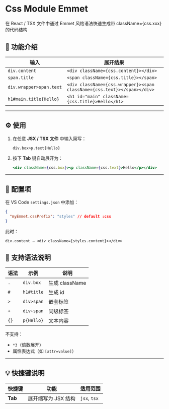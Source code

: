 

# Css Module Emmet

在 React / TSX 文件中通过 Emmet 风格语法快速生成带 className={css.xxx} 的代码结构


## 🚀 功能介绍

| 输入                    | 展开结果                                                                |
| ----------------------- | ----------------------------------------------------------------------- |
| `div.content`           | `<div className={css.content}></div>`                                   |
| `span.title`            | `<span className={css.title}></span>`                                   |
| `div.wrapper>span.text` | `<div className={css.wrapper}><span className={css.text}></span></div>` |
| `h1#main.title{Hello}`  | `<h1 id="main" className={css.title}>Hello</h1>`                        |
---

## ⚙️ 使用

1. 在任意 **JSX / TSX 文件** 中输入简写：

   ```
   div.box>p.text{Hello}
   ```
2. 按下 **Tab** 键自动展开为：

   ```jsx
   <div className={css.box}><p className={css.text}>Hello</p></div>
   ```

---

## 🧩 配置项

在 VS Code `settings.json` 中添加：

```json
{
  "myEmmet.cssPrefix": "styles" // default :css
}
```

此时：

```
div.content → <div className={styles.content}></div>
```

## 🧠 支持语法说明

| 语法 | 示例       | 说明           |
| ---- | ---------- | -------------- |
| `.`  | `div.box`  | 生成 className |
| `#`  | `h1#title` | 生成 id        |
| `>`  | `div>span` | 嵌套标签       |
| `+`  | `div+span` | 同级标签       |
| `{}` | `p{Hello}` | 文本内容       |

不支持：

* `*3`（倍数展开）
* 属性表达式（如 `[attr=value]`）

---

## 💡 快捷键说明

| 快捷键  | 功能                | 适用范围     |
| ------- | ------------------- | ------------ |
| **Tab** | 展开缩写为 JSX 结构 | `jsx`, `tsx` |


